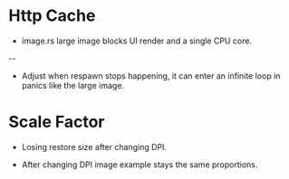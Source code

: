 # Http Cache

* image.rs large image blocks UI render and a single CPU core.

--

* Adjust when respawn stops happening, it can enter an infinite loop in panics like the large image.

# Scale Factor

* Losing restore size after changing DPI.

* After changing DPI image example stays the same proportions.